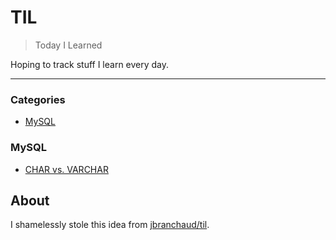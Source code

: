 # TIL

> Today I Learned

Hoping to track stuff I learn every day. 

---

### Categories

* [MySQL](#mysql)

### MySQL

- [CHAR vs. VARCHAR](mysql/char_vs_varchar.md)

## About

I shamelessly stole this idea from
[jbranchaud/til](https://github.com/jbranchaud/til).
